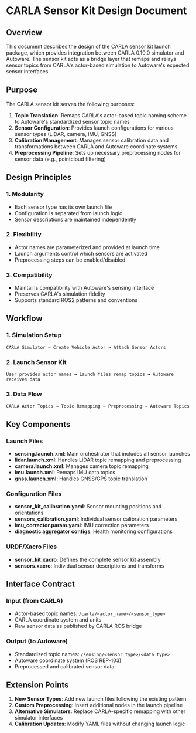 # CARLA Sensor Kit Design Document

## Overview

This document describes the design of the CARLA sensor kit launch package, which provides integration between CARLA 0.10.0 simulator and Autoware. The sensor kit acts as a bridge layer that remaps and relays sensor topics from CARLA's actor-based simulation to Autoware's expected sensor interfaces.

## Purpose

The CARLA sensor kit serves the following purposes:

1. **Topic Translation**: Remaps CARLA's actor-based topic naming scheme to Autoware's standardized sensor topic names
2. **Sensor Configuration**: Provides launch configurations for various sensor types (LiDAR, camera, IMU, GNSS)
3. **Calibration Management**: Manages sensor calibration data and transformations between CARLA and Autoware coordinate systems
4. **Preprocessing Pipeline**: Sets up necessary preprocessing nodes for sensor data (e.g., pointcloud filtering)

## Design Principles

### 1. Modularity
- Each sensor type has its own launch file
- Configuration is separated from launch logic
- Sensor descriptions are maintained independently

### 2. Flexibility
- Actor names are parameterized and provided at launch time
- Launch arguments control which sensors are activated
- Preprocessing steps can be enabled/disabled

### 3. Compatibility
- Maintains compatibility with Autoware's sensing interface
- Preserves CARLA's simulation fidelity
- Supports standard ROS2 patterns and conventions

## Workflow

### 1. Simulation Setup
```
CARLA Simulator → Create Vehicle Actor → Attach Sensor Actors
```

### 2. Launch Sensor Kit
```
User provides actor names → Launch files remap topics → Autoware receives data
```

### 3. Data Flow
```
CARLA Actor Topics → Topic Remapping → Preprocessing → Autoware Topics
```

## Key Components

### Launch Files
- **sensing.launch.xml**: Main orchestrator that includes all sensor launches
- **lidar.launch.xml**: Handles LiDAR topic remapping and preprocessing
- **camera.launch.xml**: Manages camera topic remapping
- **imu.launch.xml**: Remaps IMU data topics
- **gnss.launch.xml**: Handles GNSS/GPS topic translation

### Configuration Files
- **sensor_kit_calibration.yaml**: Sensor mounting positions and orientations
- **sensors_calibration.yaml**: Individual sensor calibration parameters
- **imu_corrector.param.yaml**: IMU correction parameters
- **diagnostic aggregator configs**: Health monitoring configurations

### URDF/Xacro Files
- **sensor_kit.xacro**: Defines the complete sensor kit assembly
- **sensors.xacro**: Individual sensor descriptions and transforms

## Interface Contract

### Input (from CARLA)
- Actor-based topic names: `/carla/<actor_name>/<sensor_type>`
- CARLA coordinate system and units
- Raw sensor data as published by CARLA ROS bridge

### Output (to Autoware)
- Standardized topic names: `/sensing/<sensor_type>/<data_type>`
- Autoware coordinate system (ROS REP-103)
- Preprocessed and calibrated sensor data

## Extension Points

1. **New Sensor Types**: Add new launch files following the existing pattern
2. **Custom Preprocessing**: Insert additional nodes in the launch pipeline
3. **Alternative Simulators**: Replace CARLA-specific remapping with other simulator interfaces
4. **Calibration Updates**: Modify YAML files without changing launch logic